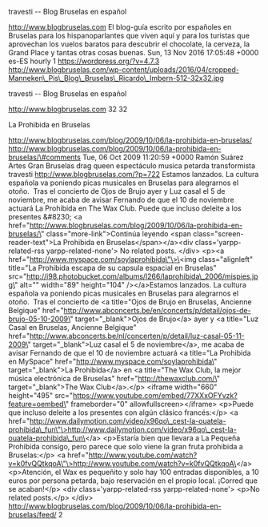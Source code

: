 travesti -- Blog Bruselas en español

http://www.blogbruselas.com El blog-guía escrito por españoles en
Bruselas para los hispanoparlantes que viven aquí y para los turistas
que aprovechan los vuelos baratos para descubrir el chocolate, la
cerveza, la Grand Place y tantas otras cosas buenas. Sun, 13 Nov 2016
17:05:48 +0000 es-ES hourly 1 https://wordpress.org/?v=4.7.3
http://www.blogbruselas.com/wp-content/uploads/2016/04/cropped-Manneken\_Pis\_Blog\_Bruselas\_Ricardo\_Imbern-512-32x32.jpg

travesti -- Blog Bruselas en español

http://www.blogbruselas.com 32 32

La Prohibida en Bruselas

http://www.blogbruselas.com/blog/2009/10/06/la-prohibida-en-bruselas/
http://www.blogbruselas.com/blog/2009/10/06/la-prohibida-en-bruselas/\#comments
Tue, 06 Oct 2009 11:20:59 +0000 Ramón Suárez Artes Gran Bruselas drag
queen espectáculo musica petarda transformista travesti
http://www.blogbruselas.com/?p=722 Estamos lanzados. La cultura española
va poniendo picas musicales en Bruselas para alegrarnos el otoño.  Tras
el concierto de Ojos de Brujo ayer y Luz casal el 5 de noviembre, me
acaba de avisar Fernando de que el 10 de noviembre actuará La Prohibida
en The Wax Club. Puede que incluso deleite a los presentes &\#8230; \<a
href=\"http://www.blogbruselas.com/blog/2009/10/06/la-prohibida-en-bruselas/\"
class=\"more-link\"\>Continúa leyendo \<span
class=\"screen-reader-text\"\>La Prohibida en
Bruselas\</span\>\</a\>\<div class=\'yarpp-related-rss
yarpp-related-none\'\> No related posts. \</div\> \<p\>\<a
href=\"http://www.myspace.com/soylaprohibida\"\>\<img
class=\"alignleft\" title=\"La Prohibida escapa de su capsula espacial
en Bruselas\"
src=\"http://i98.photobucket.com/albums/l266/laprohibida\_2006/mispies.jpg\"
alt=\"\" width=\"89\" height=\"104\" /\>\</a\>Estamos lanzados. La
cultura española va poniendo picas musicales en Bruselas para alegrarnos
el otoño.  Tras el concierto de \<a title=\"Ojos de Brujo en Bruselas,
Ancienne Belgique\"
href=\"http://www.abconcerts.be/en/concerts/p/detail/ojos-de-brujo-05-10-2009\"
target=\"\_blank\"\>Ojos de Brujo\</a\> ayer y \<a title=\"Luz Casal en
Bruselas, Ancienne Belgique\"
href=\"http://www.abconcerts.be/nl/concerten/p/detail/luz-casal-05-11-2009\"
target=\"\_blank\"\>Luz casal el 5 de noviembre\</a\>, me acaba de
avisar Fernando de que el 10 de noviembre actuará \<a title=\"La
Prohibida en MySpace\" href=\"http://www.myspace.com/soylaprohibida\"
target=\"\_blank\"\>La Prohibida\</a\> en \<a title=\"The Wax Club, la
mejor música electrónica de Bruselas\" href=\"http://thewaxclub.com/\"
target=\"\_blank\"\>The Wax Club\</a\>.\</p\> \<iframe width=\"660\"
height=\"495\"
src=\"https://www.youtube.com/embed/77XXxOFYvzk?feature=oembed\"
frameborder=\"0\" allowfullscreen\>\</iframe\> \<p\>Puede que incluso
deleite a los presentes con algún clásico francés:\</p\> \<a
href=\"http://www.dailymotion.com/video/x96qo\_cest-la-ouatela-prohibida\_fun\"\>http://www.dailymotion.com/video/x96qo\_cest-la-ouatela-prohibida\_fun\</a\>
\<p\>Estaría bien que llevara a La Pequeña Prohibida consigo, pero
parece que solo viene la gran fruta prohibida a Bruselas:\</p\> \<a
href=\"http://www.youtube.com/watch?v=k0fvQQtkqoA\"\>http://www.youtube.com/watch?v=k0fvQQtkqoA\</a\>
\<p\>Atención, el Wax es pequeñito y solo hay 100 entradas disponibles,
a 10 euros por persona petarda, bajo reservación en el propio local.
¡Corred que se acaban!\</p\> \<div class=\'yarpp-related-rss
yarpp-related-none\'\> \<p\>No related posts.\</p\> \</div\>
http://www.blogbruselas.com/blog/2009/10/06/la-prohibida-en-bruselas/feed/
2
